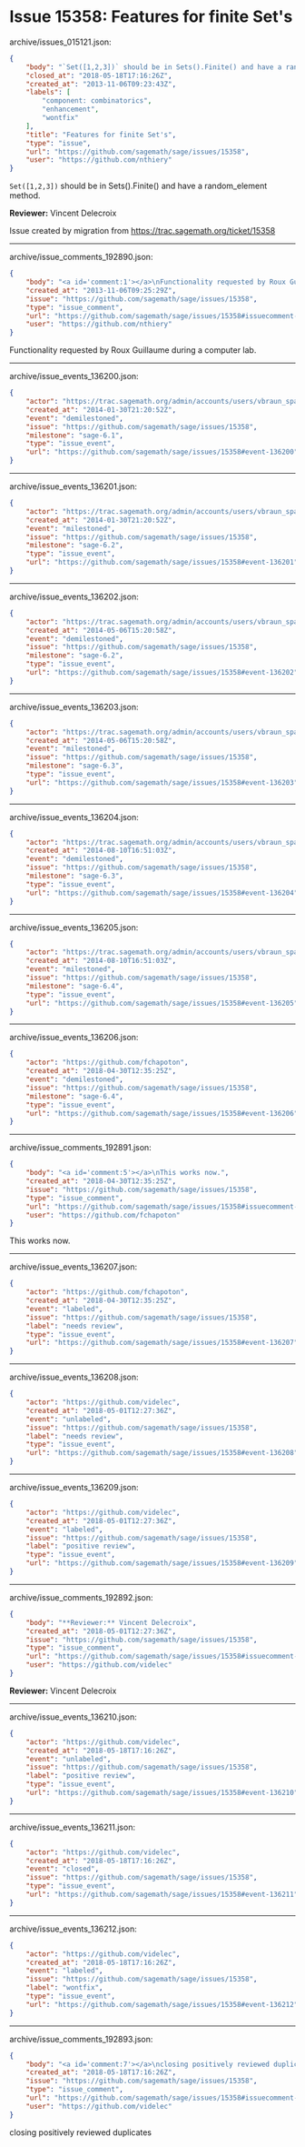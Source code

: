 # Issue 15358: Features for finite Set's

archive/issues_015121.json:
```json
{
    "body": "`Set([1,2,3])` should be in Sets().Finite() and have a random_element method.\n\n**Reviewer:** Vincent Delecroix\n\nIssue created by migration from https://trac.sagemath.org/ticket/15358\n\n",
    "closed_at": "2018-05-18T17:16:26Z",
    "created_at": "2013-11-06T09:23:43Z",
    "labels": [
        "component: combinatorics",
        "enhancement",
        "wontfix"
    ],
    "title": "Features for finite Set's",
    "type": "issue",
    "url": "https://github.com/sagemath/sage/issues/15358",
    "user": "https://github.com/nthiery"
}
```
`Set([1,2,3])` should be in Sets().Finite() and have a random_element method.

**Reviewer:** Vincent Delecroix

Issue created by migration from https://trac.sagemath.org/ticket/15358





---

archive/issue_comments_192890.json:
```json
{
    "body": "<a id='comment:1'></a>\nFunctionality requested by Roux Guillaume during a computer lab.",
    "created_at": "2013-11-06T09:25:29Z",
    "issue": "https://github.com/sagemath/sage/issues/15358",
    "type": "issue_comment",
    "url": "https://github.com/sagemath/sage/issues/15358#issuecomment-192890",
    "user": "https://github.com/nthiery"
}
```

<a id='comment:1'></a>
Functionality requested by Roux Guillaume during a computer lab.



---

archive/issue_events_136200.json:
```json
{
    "actor": "https://trac.sagemath.org/admin/accounts/users/vbraun_spam",
    "created_at": "2014-01-30T21:20:52Z",
    "event": "demilestoned",
    "issue": "https://github.com/sagemath/sage/issues/15358",
    "milestone": "sage-6.1",
    "type": "issue_event",
    "url": "https://github.com/sagemath/sage/issues/15358#event-136200"
}
```



---

archive/issue_events_136201.json:
```json
{
    "actor": "https://trac.sagemath.org/admin/accounts/users/vbraun_spam",
    "created_at": "2014-01-30T21:20:52Z",
    "event": "milestoned",
    "issue": "https://github.com/sagemath/sage/issues/15358",
    "milestone": "sage-6.2",
    "type": "issue_event",
    "url": "https://github.com/sagemath/sage/issues/15358#event-136201"
}
```



---

archive/issue_events_136202.json:
```json
{
    "actor": "https://trac.sagemath.org/admin/accounts/users/vbraun_spam",
    "created_at": "2014-05-06T15:20:58Z",
    "event": "demilestoned",
    "issue": "https://github.com/sagemath/sage/issues/15358",
    "milestone": "sage-6.2",
    "type": "issue_event",
    "url": "https://github.com/sagemath/sage/issues/15358#event-136202"
}
```



---

archive/issue_events_136203.json:
```json
{
    "actor": "https://trac.sagemath.org/admin/accounts/users/vbraun_spam",
    "created_at": "2014-05-06T15:20:58Z",
    "event": "milestoned",
    "issue": "https://github.com/sagemath/sage/issues/15358",
    "milestone": "sage-6.3",
    "type": "issue_event",
    "url": "https://github.com/sagemath/sage/issues/15358#event-136203"
}
```



---

archive/issue_events_136204.json:
```json
{
    "actor": "https://trac.sagemath.org/admin/accounts/users/vbraun_spam",
    "created_at": "2014-08-10T16:51:03Z",
    "event": "demilestoned",
    "issue": "https://github.com/sagemath/sage/issues/15358",
    "milestone": "sage-6.3",
    "type": "issue_event",
    "url": "https://github.com/sagemath/sage/issues/15358#event-136204"
}
```



---

archive/issue_events_136205.json:
```json
{
    "actor": "https://trac.sagemath.org/admin/accounts/users/vbraun_spam",
    "created_at": "2014-08-10T16:51:03Z",
    "event": "milestoned",
    "issue": "https://github.com/sagemath/sage/issues/15358",
    "milestone": "sage-6.4",
    "type": "issue_event",
    "url": "https://github.com/sagemath/sage/issues/15358#event-136205"
}
```



---

archive/issue_events_136206.json:
```json
{
    "actor": "https://github.com/fchapoton",
    "created_at": "2018-04-30T12:35:25Z",
    "event": "demilestoned",
    "issue": "https://github.com/sagemath/sage/issues/15358",
    "milestone": "sage-6.4",
    "type": "issue_event",
    "url": "https://github.com/sagemath/sage/issues/15358#event-136206"
}
```



---

archive/issue_comments_192891.json:
```json
{
    "body": "<a id='comment:5'></a>\nThis works now.",
    "created_at": "2018-04-30T12:35:25Z",
    "issue": "https://github.com/sagemath/sage/issues/15358",
    "type": "issue_comment",
    "url": "https://github.com/sagemath/sage/issues/15358#issuecomment-192891",
    "user": "https://github.com/fchapoton"
}
```

<a id='comment:5'></a>
This works now.



---

archive/issue_events_136207.json:
```json
{
    "actor": "https://github.com/fchapoton",
    "created_at": "2018-04-30T12:35:25Z",
    "event": "labeled",
    "issue": "https://github.com/sagemath/sage/issues/15358",
    "label": "needs review",
    "type": "issue_event",
    "url": "https://github.com/sagemath/sage/issues/15358#event-136207"
}
```



---

archive/issue_events_136208.json:
```json
{
    "actor": "https://github.com/videlec",
    "created_at": "2018-05-01T12:27:36Z",
    "event": "unlabeled",
    "issue": "https://github.com/sagemath/sage/issues/15358",
    "label": "needs review",
    "type": "issue_event",
    "url": "https://github.com/sagemath/sage/issues/15358#event-136208"
}
```



---

archive/issue_events_136209.json:
```json
{
    "actor": "https://github.com/videlec",
    "created_at": "2018-05-01T12:27:36Z",
    "event": "labeled",
    "issue": "https://github.com/sagemath/sage/issues/15358",
    "label": "positive review",
    "type": "issue_event",
    "url": "https://github.com/sagemath/sage/issues/15358#event-136209"
}
```



---

archive/issue_comments_192892.json:
```json
{
    "body": "**Reviewer:** Vincent Delecroix",
    "created_at": "2018-05-01T12:27:36Z",
    "issue": "https://github.com/sagemath/sage/issues/15358",
    "type": "issue_comment",
    "url": "https://github.com/sagemath/sage/issues/15358#issuecomment-192892",
    "user": "https://github.com/videlec"
}
```

**Reviewer:** Vincent Delecroix



---

archive/issue_events_136210.json:
```json
{
    "actor": "https://github.com/videlec",
    "created_at": "2018-05-18T17:16:26Z",
    "event": "unlabeled",
    "issue": "https://github.com/sagemath/sage/issues/15358",
    "label": "positive review",
    "type": "issue_event",
    "url": "https://github.com/sagemath/sage/issues/15358#event-136210"
}
```



---

archive/issue_events_136211.json:
```json
{
    "actor": "https://github.com/videlec",
    "created_at": "2018-05-18T17:16:26Z",
    "event": "closed",
    "issue": "https://github.com/sagemath/sage/issues/15358",
    "type": "issue_event",
    "url": "https://github.com/sagemath/sage/issues/15358#event-136211"
}
```



---

archive/issue_events_136212.json:
```json
{
    "actor": "https://github.com/videlec",
    "created_at": "2018-05-18T17:16:26Z",
    "event": "labeled",
    "issue": "https://github.com/sagemath/sage/issues/15358",
    "label": "wontfix",
    "type": "issue_event",
    "url": "https://github.com/sagemath/sage/issues/15358#event-136212"
}
```



---

archive/issue_comments_192893.json:
```json
{
    "body": "<a id='comment:7'></a>\nclosing positively reviewed duplicates",
    "created_at": "2018-05-18T17:16:26Z",
    "issue": "https://github.com/sagemath/sage/issues/15358",
    "type": "issue_comment",
    "url": "https://github.com/sagemath/sage/issues/15358#issuecomment-192893",
    "user": "https://github.com/videlec"
}
```

<a id='comment:7'></a>
closing positively reviewed duplicates
